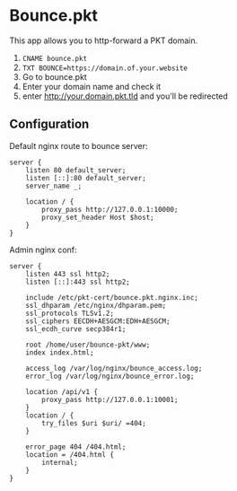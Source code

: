 # Bounce.pkt

This app allows you to http-forward a PKT domain.

1. `CNAME bounce.pkt`
2. `TXT BOUNCE=https://domain.of.your.website`
3. Go to bounce.pkt
4. Enter your domain name and check it
5. enter http://your.domain.pkt.tld and you'll be redirected

## Configuration

Default nginx route to bounce server:

```nginx
server {
    listen 80 default_server;
    listen [::]:80 default_server;
    server_name _;

    location / {
        proxy_pass http://127.0.0.1:10000;
        proxy_set_header Host $host;
    }
}
```

Admin nginx conf:

```nginx
server {
    listen 443 ssl http2;
    listen [::]:443 ssl http2;

    include /etc/pkt-cert/bounce.pkt.nginx.inc;
    ssl_dhparam /etc/nginx/dhparam.pem;
    ssl_protocols TLSv1.2;
    ssl_ciphers EECDH+AESGCM:EDH+AESGCM;
    ssl_ecdh_curve secp384r1;

    root /home/user/bounce-pkt/www;
    index index.html;

    access_log /var/log/nginx/bounce_access.log;
    error_log /var/log/nginx/bounce_error.log;

    location /api/v1 {
        proxy_pass http://127.0.0.1:10001;
    }
    location / {
        try_files $uri $uri/ =404;
    }

    error_page 404 /404.html;
    location = /404.html {
        internal;
    }
}
```